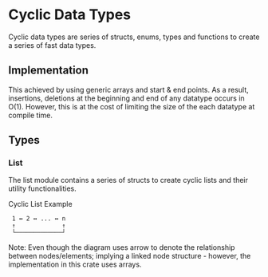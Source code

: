 # Cyclic Data Types

Cyclic data types are series of structs, enums, types and functions to create a series of fast data types.

## Implementation
This achieved by using generic arrays and start & end points. As a result, insertions, deletions at the beginning and end of any datatype occurs in O(1). However, this is at the cost of limiting the size of the each datatype at compile time.

## Types

### List

The list module contains a series of structs to create cyclic lists and their utility functionalities.
 
Cyclic List Example
```text
 1 ↔ 2 ↔ ... ↔ n
 ↑             ↑
 └─────────────┘
```
Note: Even though the diagram uses arrow to denote the relationship between nodes/elements; implying a linked node structure - however, the implementation in this crate uses arrays.